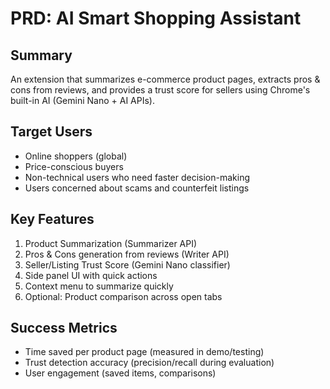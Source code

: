 # PRD: AI Smart Shopping Assistant

## Summary
An extension that summarizes e-commerce product pages, extracts pros & cons from reviews, and provides a trust score for sellers using Chrome's built-in AI (Gemini Nano + AI APIs).

## Target Users
- Online shoppers (global)
- Price-conscious buyers
- Non-technical users who need faster decision-making
- Users concerned about scams and counterfeit listings

## Key Features
1. Product Summarization (Summarizer API)
2. Pros & Cons generation from reviews (Writer API)
3. Seller/Listing Trust Score (Gemini Nano classifier)
4. Side panel UI with quick actions
5. Context menu to summarize quickly
6. Optional: Product comparison across open tabs

## Success Metrics
- Time saved per product page (measured in demo/testing)
- Trust detection accuracy (precision/recall during evaluation)
- User engagement (saved items, comparisons)
